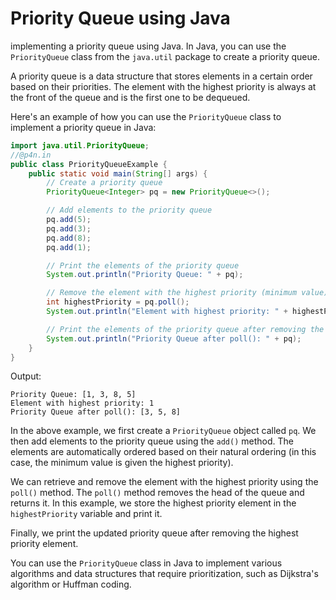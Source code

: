 # Priority Queue using Java

implementing a priority queue using Java. In Java, you can use the `PriorityQueue` class from the `java.util` package to create a priority queue.

A priority queue is a data structure that stores elements in a certain order based on their priorities. The element with the highest priority is always at the front of the queue and is the first one to be dequeued.

Here's an example of how you can use the `PriorityQueue` class to implement a priority queue in Java:

```java
import java.util.PriorityQueue;
//@p4n.in
public class PriorityQueueExample {
    public static void main(String[] args) {
        // Create a priority queue
        PriorityQueue<Integer> pq = new PriorityQueue<>();

        // Add elements to the priority queue
        pq.add(5);
        pq.add(3);
        pq.add(8);
        pq.add(1);

        // Print the elements of the priority queue
        System.out.println("Priority Queue: " + pq);

        // Remove the element with the highest priority (minimum value)
        int highestPriority = pq.poll();
        System.out.println("Element with highest priority: " + highestPriority);

        // Print the elements of the priority queue after removing the highest priority element
        System.out.println("Priority Queue after poll(): " + pq);
    }
}
```

Output:
```
Priority Queue: [1, 3, 8, 5]
Element with highest priority: 1
Priority Queue after poll(): [3, 5, 8]
```

In the above example, we first create a `PriorityQueue` object called `pq`. We then add elements to the priority queue using the `add()` method. The elements are automatically ordered based on their natural ordering (in this case, the minimum value is given the highest priority).

We can retrieve and remove the element with the highest priority using the `poll()` method. The `poll()` method removes the head of the queue and returns it. In this example, we store the highest priority element in the `highestPriority` variable and print it.

Finally, we print the updated priority queue after removing the highest priority element.

You can use the `PriorityQueue` class in Java to implement various algorithms and data structures that require prioritization, such as Dijkstra's algorithm or Huffman coding.
